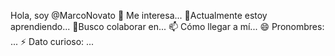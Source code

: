 Hola, soy @MarcoNovato
👀 Me interesa...
🌱Actualmente estoy aprendiendo...
💞️Busco colaborar en...
📫 Cómo llegar a mí...
😄 Pronombres: ...
⚡ Dato curioso: ...
